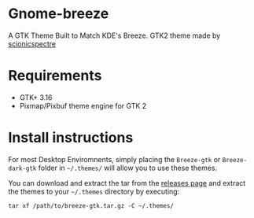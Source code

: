 # Gnome-breeze

A GTK Theme Built to Match KDE's Breeze. GTK2 theme made by [scionicspectre](https://github.com/scionicspectre/BreezyGTK)

# Requirements

- GTK+ 3.16
- Pixmap/Pixbuf theme engine for GTK 2

# Install instructions

For most Desktop Enviromnents, simply placing the `Breeze-gtk` or `Breeze-dark-gtk` folder in `~/.themes/` will allow you to use these themes.

You can download and extract the tar from the [releases page](https://github.com/simoniz0r/breeze-gtk/releases) and extract the themes to your `~/.themes` directory by executing:
```
tar xf /path/to/breeze-gtk.tar.gz -C ~/.themes/
```
